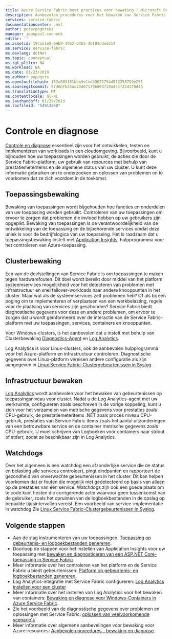 ```yaml
---
title: Azure Service Fabric best practices voor bewaking | Microsoft Docs
description: Aanbevolen procedures voor het bewaken van Service Fabric-clusters en toepassingen.
services: service-fabric
documentationcenter: .net
author: peterpogorski
manager: jeanpaul.connock
editor: ''
ms.assetid: 19ca51e8-69b9-4952-b4b5-4bf04cded217
ms.service: service-fabric
ms.devlang: dotNet
ms.topic: conceptual
ms.tgt_pltfrm: NA
ms.workload: NA
ms.date: 01/23/2019
ms.author: pepogors
ms.openlocfilehash: 152a503181bba9e1ed39671794d512258759e251
ms.sourcegitcommit: 97d0dfb25ac23d07179b804719a454f25d1f0d46
ms.translationtype: MT
ms.contentlocale: nl-NL
ms.lasthandoff: 01/25/2019
ms.locfileid: "54913868"
---
```

# <a name="monitoring-and-diagnostics"></a>Controle en diagnose

[Controle en diagnose](https://docs.microsoft.com/azure/service-fabric/service-fabric-diagnostics-overview) essentieel zijn voor het ontwikkelen, testen en implementeren van workloads in een cloudomgeving. Bijvoorbeeld, kunt u bijhouden hoe uw toepassingen worden gebruikt, de acties die door de Service Fabric-platform, uw gebruik van resources met behulp van prestatiemeteritems en de algemene status van uw cluster. U kunt deze informatie gebruiken om te onderzoeken en oplossen van problemen en te voorkomen dat ze zich voordoet in de toekomst.

## <a name="application-monitoring"></a>Toepassingsbewaking

Bewaking van toepassingen wordt bijgehouden hoe functies en onderdelen van uw toepassing worden gebruikt. Controleren van uw toepassingen om ervoor te zorgen dat problemen die invloed hebben op uw gebruikers zijn opgepikt. Bewaking van toepassingen is de verantwoordelijkheid van de ontwikkeling van de toepassing en de bijbehorende services omdat deze uniek is voor de bedrijfslogica van uw toepassing. Het is raadzaam dat u toepassingsbewaking instelt met [Application Insights](https://docs.microsoft.com/azure/service-fabric/service-fabric-tutorial-monitoring-aspnet), hulpprogramma voor het controleren van Azure-toepassing.

## <a name="cluster-monitoring"></a>Clusterbewaking

Een van de doelstellingen van Service Fabric is om toepassingen te maken tegen hardwarefouten. Dit doel wordt bereikt door middel van het platform systeemservices mogelijkheid voor het detecteren van problemen met infrastructuur en snel failover-workloads naar andere knooppunten in het cluster. Maar wat als de systeemservices zelf problemen heb? Of als bij een poging om te implementeren of verplaatsen van een werkbelasting, regels voor de plaatsing van services zijn geschonden? Service Fabric biedt diagnostische gegevens voor deze en andere problemen, om ervoor te zorgen dat u wordt geïnformeerd over de interactie van de Service Fabric-platform met uw toepassingen, services, containers en knooppunten.

Voor Windows-clusters, is het aanbevolen dat u instelt met behulp van Clusterbewaking [Diagnostics-Agent](https://docs.microsoft.com/azure/service-fabric/service-fabric-diagnostics-event-aggregation-wad) en [Log Analytics](https://docs.microsoft.com/azure/service-fabric/service-fabric-diagnostics-oms-setup).

Log Analytics is voor Linux-clusters, ook de aanbevolen hulpprogramma voor het Azure-platform en infrastructuur controleren. Diagnostische gegevens over Linux-platform vereisen andere configuratie als zijn aangegeven in [Linux Service Fabric-Clustergebeurtenissen in Syslog](https://docs.microsoft.com/azure/service-fabric/service-fabric-diagnostics-oms-syslog).

## <a name="infrastructure-monitoring"></a>Infrastructuur bewaken

[Log Analytics](https://docs.microsoft.com/azure/service-fabric/service-fabric-diagnostics-oms-agent) wordt aanbevolen voor het bewaken van gebeurtenissen op toepassingsniveau voor cluster. Nadat u de Log Analytics-agent met uw werkruimte, configureren zoals beschreven in de vorige koppeling, kunt u zich voor het verzamelen van metrische gegevens voor prestaties zoals CPU-gebruik, de prestatiemeteritems .NET zoals proces niveau CPU-gebruik, prestaties van Service Fabric items zoals het aantal uitzonderingen van een betrouwbare service en de container metrische gegevens zoals CPU-gebruik.  U moet schrijven van Logboeken voor containers naar stdout of stderr, zodat ze beschikbaar zijn in Log Analytics.

## <a name="watchdogs"></a>Watchdogs

Over het algemeen is een watchdog een afzonderlijke service die de status en belasting alle services controleert, pingt eindpunten en rapporteert de gezondheid van onverwachte gebeurtenissen in het cluster. Dit kan helpen voorkomen dat er fouten die mogelijk niet gedetecteerd op basis van alleen op de prestaties van één service. Watchdogs zijn ook een goede plaats om te code kunt hosten die corrigerende actie waarvoor geen tussenkomst van de gebruiker, zoals het opruimen van de logboekbestanden in de opslag op bepaalde tijdsintervallen vereist. Een voorbeeld van service-implementatie in watchdog Zie [Linux Service Fabric-Clustergebeurtenissen in Syslog](https://github.com/Azure-Samples/service-fabric-watchdog-service).

## <a name="next-steps"></a>Volgende stappen

* Aan de slag instrumenteren van uw toepassingen: [Toepassing op gebeurtenis- en logboekbestanden genereren](service-fabric-diagnostics-event-generation-app.md).
* Doorloop de stappen voor het instellen van Application Insights voor uw toepassing met [bewaken en diagnosticeren van een ASP.NET Core-toepassing in Service Fabric](service-fabric-tutorial-monitoring-aspnet.md).
* Meer informatie over het controleren van het platform en de Service Fabric u biedt gebeurtenissen: [Platform op gebeurtenis- en logboekbestanden genereren](service-fabric-diagnostics-event-generation-infra.md).
* Log Analytics-integratie met Service Fabric configureren: [Log Analytics instellen voor een cluster](service-fabric-diagnostics-oms-setup.md)
* Meer informatie over het instellen van Log Analytics voor het bewaken van containers: [Bewaking en diagnose voor Windows-Containers in Azure Service Fabric](service-fabric-tutorial-monitoring-wincontainers.md).
* Zie het voorbeeld van de diagnostische gegevens over problemen en oplossingen met Service Fabric: [oplossen van veelvoorkomende scenario's](service-fabric-diagnostics-common-scenarios.md)
* Meer informatie over algemene aanbevelingen voor bewaking voor Azure-resources: [Aanbevolen procedures - bewaking en diagnose](https://docs.microsoft.com/azure/architecture/best-practices/monitoring).